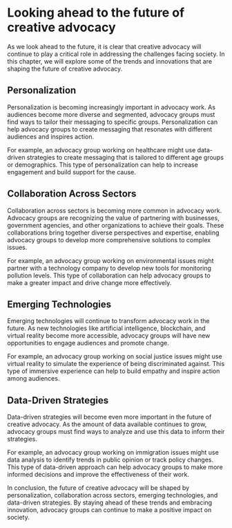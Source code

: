 # Looking ahead to the future of creative advocacy

As we look ahead to the future, it is clear that creative advocacy will continue to play a critical role in addressing the challenges facing society. In this chapter, we will explore some of the trends and innovations that are shaping the future of creative advocacy.

Personalization
---------------

Personalization is becoming increasingly important in advocacy work. As audiences become more diverse and segmented, advocacy groups must find ways to tailor their messaging to specific groups. Personalization can help advocacy groups to create messaging that resonates with different audiences and inspires action.

For example, an advocacy group working on healthcare might use data-driven strategies to create messaging that is tailored to different age groups or demographics. This type of personalization can help to increase engagement and build support for the cause.

Collaboration Across Sectors
----------------------------

Collaboration across sectors is becoming more common in advocacy work. Advocacy groups are recognizing the value of partnering with businesses, government agencies, and other organizations to achieve their goals. These collaborations bring together diverse perspectives and expertise, enabling advocacy groups to develop more comprehensive solutions to complex issues.

For example, an advocacy group working on environmental issues might partner with a technology company to develop new tools for monitoring pollution levels. This type of collaboration can help advocacy groups to make a greater impact and drive change more effectively.

Emerging Technologies
---------------------

Emerging technologies will continue to transform advocacy work in the future. As new technologies like artificial intelligence, blockchain, and virtual reality become more accessible, advocacy groups will have new opportunities to engage audiences and promote change.

For example, an advocacy group working on social justice issues might use virtual reality to simulate the experience of being discriminated against. This type of immersive experience can help to build empathy and inspire action among audiences.

Data-Driven Strategies
----------------------

Data-driven strategies will become even more important in the future of creative advocacy. As the amount of data available continues to grow, advocacy groups must find ways to analyze and use this data to inform their strategies.

For example, an advocacy group working on immigration issues might use data analysis to identify trends in public opinion or track policy changes. This type of data-driven approach can help advocacy groups to make more informed decisions and improve the effectiveness of their work.

In conclusion, the future of creative advocacy will be shaped by personalization, collaboration across sectors, emerging technologies, and data-driven strategies. By staying ahead of these trends and embracing innovation, advocacy groups can continue to make a positive impact on society.
